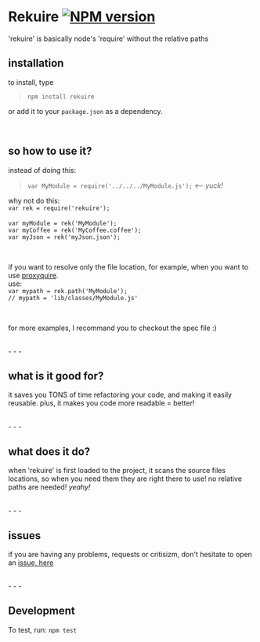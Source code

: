 Rekuire [![NPM version](https://badge.fury.io/js/rekuire.png)](http://badge.fury.io/js/rekuire)
=========
'rekuire' is basically node's 'require' without the relative paths

installation
-------------
to install, type
> ```npm install rekuire```

or add it to your ```package.json``` as a dependency.

<br/>

so how to use it?
-----------------
instead of doing this: <br/>
> ```var MyModule = require('../../../MyModule.js');``` *<-- yuck!*

why not do this:<br/>
```var rek = require('rekuire');```<br/><br/>
```var myModule = rek('MyModule');```<br/>
```var myCoffee = rek('MyCoffee.coffee');```<br/>
```var myJson = rek('myJson.json');```<br/>

<br/>

if you want to resolve only the file location, for example, when you want to use [proxyquire][proxyquire].<br/>
use: <br/>
```var mypath = rek.path('MyModule');```<br/>
```// mypath = 'lib/classes/MyModule.js' ```

<br/>

for more examples, I recommand you to checkout the spec file :)

<br/>
- - - 
<br/> 

what is it good for?
--------------------
it saves you TONS of time refactoring your code, and making it easily reusable.
plus, it makes you code more readable = better!

<br/>
- - - 
<br/> 

what does it do?
----------------
when 'rekuire' is first loaded to the project, it scans the source files locations,
so when you need them they are right there to use!
no relative paths are needed! *yeahy!*

<br/>
- - - 
<br/>

issues
-------
if you are having any problems, requests or critisizm, don't hesitate to open an [issue, here][issue]

<br/>
- - - 
<br/> 



Development
-------------
To test, run: ```npm test```


[proxyquire]:https://github.com/thlorenz/proxyquire
[issue]:https://github.com/nadav-dav/rekuire/issues
